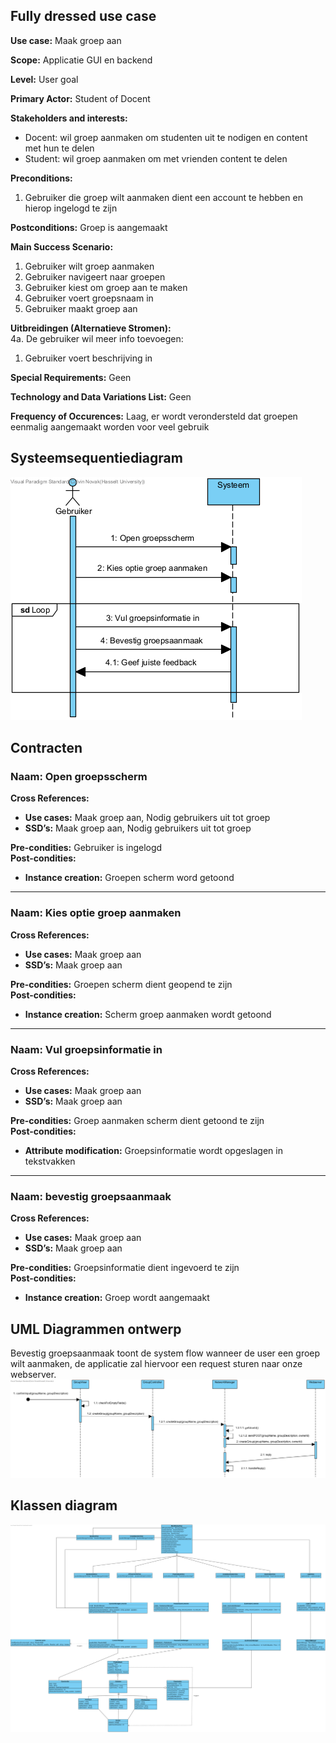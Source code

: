 ## Fully dressed use case
**Use case:** Maak groep aan

**Scope:** Applicatie GUI en backend

**Level:** User goal

**Primary Actor:** Student of Docent

**Stakeholders and interests:**
* Docent: wil groep aanmaken om studenten uit te nodigen en content met hun te delen
* Student: wil groep aanmaken om met vrienden content te delen

**Preconditions:**
1. Gebruiker die groep wilt aanmaken dient een account te hebben en hierop ingelogd te zijn

**Postconditions:** Groep is aangemaakt

**Main Success Scenario:**
1. Gebruiker wilt groep aanmaken
2. Gebruiker navigeert naar groepen
3. Gebruiker kiest om groep aan te maken
4. Gebruiker voert groepsnaam in
5. Gebruiker maakt groep aan

**Uitbreidingen (Alternatieve Stromen):**   
4a. De gebruiker wil meer info toevoegen:
1. Gebruiker voert beschrijving in


**Special Requirements:** Geen

**Technology and Data Variations List:** Geen

**Frequency of Occurences:** Laag, er wordt verondersteld dat groepen eenmalig aangemaakt worden voor veel gebruik

## Systeemsequentiediagram
![Systeem Sequentie Diagram](./Images/SSD_MaakGroep.png)

## Contracten
### **Naam:** Open groepsscherm<br/>
**Cross References:** 
* **Use cases:** Maak groep aan, Nodig gebruikers uit tot groep<br/>
* **SSD’s:** Maak groep aan, Nodig gebruikers uit tot groep
  
**Pre-condities:** Gebruiker is ingelogd<br/>
**Post-condities:** 
* **Instance creation:** Groepen scherm word getoond<br/>

---

### **Naam:** Kies optie groep aanmaken<br/>
**Cross References:** 
* **Use cases:** Maak groep aan<br/>
* **SSD’s:** Maak groep aan 
  
**Pre-condities:** Groepen scherm dient geopend te zijn<br/>
**Post-condities:** 
* **Instance creation:** Scherm groep aanmaken wordt getoond<br/>

---

### **Naam:** Vul groepsinformatie in<br/>
**Cross References:** 
* **Use cases:** Maak groep aan<br/>
* **SSD’s:** Maak groep aan
  
**Pre-condities:** Groep aanmaken scherm dient getoond te zijn<br/>
**Post-condities:** 
* **Attribute modification:** Groepsinformatie wordt opgeslagen in tekstvakken<br/>

---

### **Naam:** bevestig groepsaanmaak<br/>
**Cross References:** 
* **Use cases:** Maak groep aan<br/>
* **SSD’s:** Maak groep aan
  
**Pre-condities:** Groepsinformatie dient ingevoerd te zijn<br/>
**Post-condities:** 
* **Instance creation:** Groep wordt aangemaakt<br/>

## UML Diagrammen ontwerp
Bevestig groepsaanmaak toont de system flow wanneer de user een groep wilt aanmaken, de applicatie zal hiervoor een request sturen naar onze webserver.
![Bevestig Groepsaanmaak sequentie diagram](./Images/Bevestig_Groepsaanmaak.png)

## Klassen diagram
![Klassediagram](./Images/Klasse_Diagram_login.png)
